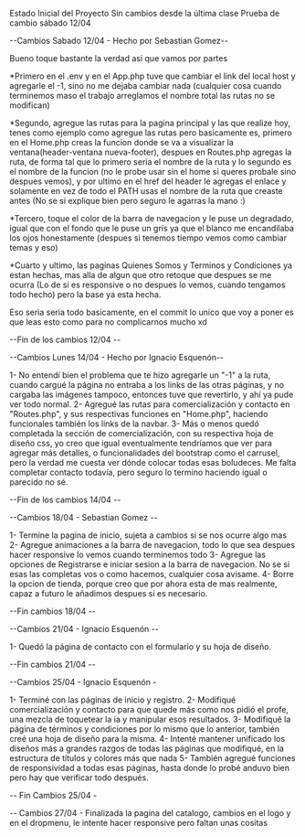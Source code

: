 Estado Inicial del Proyecto
Sin cambios desde la última clase
Prueba de cambio sábado 12/04 


--Cambios Sabado 12/04 - Hecho por Sebastian Gomez-- 

Bueno toque bastante la verdad asi que vamos por partes 

*Primero en el .env y en el App.php tuve que cambiar el link del local host y agregarle el -1, sino no me dejaba cambiar nada (cualquier cosa cuando terminemos maso el trabajo arreglamos el nombre total las rutas no se modifican) 

*Segundo, agregue las rutas para la pagina principal y las que realize hoy, tenes como ejemplo como agregue las rutas pero basicamente es, primero en el Home.php creas la funcion donde se va a visualizar la ventana(header-ventana nueva-footer), despues en Routes.php agregas la ruta, de forma tal que lo primero seria el nombre de la ruta y lo segundo es el nombre de la funcion (no le probe usar sin el home si queres probale sino despues vemos), y por ultimo en el href del header le agregas el enlace y solamente en vez de todo el PATH usas el nombre de la ruta que creaste antes 
(No se si explique bien pero seguro le agarras la mano :)  

*Tercero, toque el color de la barra de navegacion y le puse un degradado, igual que con el fondo que le puse un gris ya que el blanco me encandilaba los ojos honestamente (despues si tenemos tiempo vemos como cambiar temas y eso) 

*Cuarto y ultimo, las paginas Quienes Somos y Terminos y Condiciones ya estan hechas, mas alla de algun que otro retoque que despues se me ocurra (Lo de si es responsive o no despues lo vemos, cuando tengamos todo hecho) pero la base ya esta hecha. 

Eso seria seria todo basicamente, en el commit lo unico que voy a poner es que leas esto como para no complicarnos mucho xd 

--Fin de los cambios 12/04 --

--Cambios Lunes 14/04 - Hecho por Ignacio Esquenón--

1- No entendí bien el problema que te hizo agregarle un "-1" a la ruta, cuando cargué la página no entraba a los links de las otras páginas, y no cargaba las imágenes tampoco, entonces tuve que revertirlo, y ahí ya pude ver todo normal.
2- Agregué las rutas para comercialización y contacto en "Routes.php", y sus respectivas funciones en "Home.php", haciendo funcionales también los links de la navbar.
3- Más o menos quedó completada la sección de comercialización, con su respectiva hoja de diseño css, yo creo que igual eventualmente tendríamos que ver para agregar más detalles, o funcionalidades del bootstrap como el carrusel, pero la verdad me cuesta ver dónde colocar todas esas boludeces. Me falta completar contacto todavía, pero seguro lo termino haciendo igual o parecido no sé.

--Fin de los cambios 14/04 -- 

--Cambios 18/04 - Sebastian Gomez -- 

1- Termine la pagina de inicio, sujeta a cambios si se nos ocurre algo mas
2- Agregue animaciones a la barra de navegacion, todo lo que sea despues hacer responsive lo vemos cuando terminemos todo 
3- Agregue las opciones de Registrarse e iniciar sesion a la barra de navegacion. No se si esas las completas vos o como hacemos, cualquier cosa avisame. 
4- Borre la opcion de tienda, porque creo que por ahora esta de mas realmente, capaz a futuro le añadimos despues si es necesario.

--Fin cambios 18/04 -- 

--Cambios 21/04 - Ignacio Esquenón -- 

1- Quedó la página de contacto con el formulario y su hoja de diseño.

--Fin cambios 21/04 -- 

--Cambios 25/04 - Ignacio Esquenón -

1- Terminé con las páginas de inicio y registro.
2- Modifiqué comercialización y contacto para que quede más como nos pidió el profe, una mezcla de toquetear la ia y manipular esos resultados.
3- Modifiqué la página de términos y condiciones por lo mismo que lo anterior, también creé una hoja de diseño para la misma.
4- Intenté mantener unificado los diseños más a grandes razgos de todas las páginas que modifiqué, en la estructura de títulos y colores más que nada
5- También agregué funciones de responsividad a todas esas páginas, hasta donde lo probé anduvo bien pero hay que verificar todo después.

-- Fin Cambios 25/04 -

-- Cambios 27/04 - 
Finalizada la pagina del catalogo, cambios en el logo y en el dropmenu, le intente hacer responsive pero faltan unas cositas